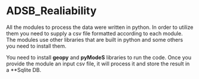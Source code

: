 # ADSB_Realiability

All the modules to process the data were written in python. In order to utilize them  you need to supply a csv file formatted according to each module.
The modules use other libraries that are built in python and some others you need to install them.

You need to install **geopy** and **pyModeS** libraries to run the code. 
Once you provide the module an input csv file, it will process it and store the result in a **Sqlite DB.




